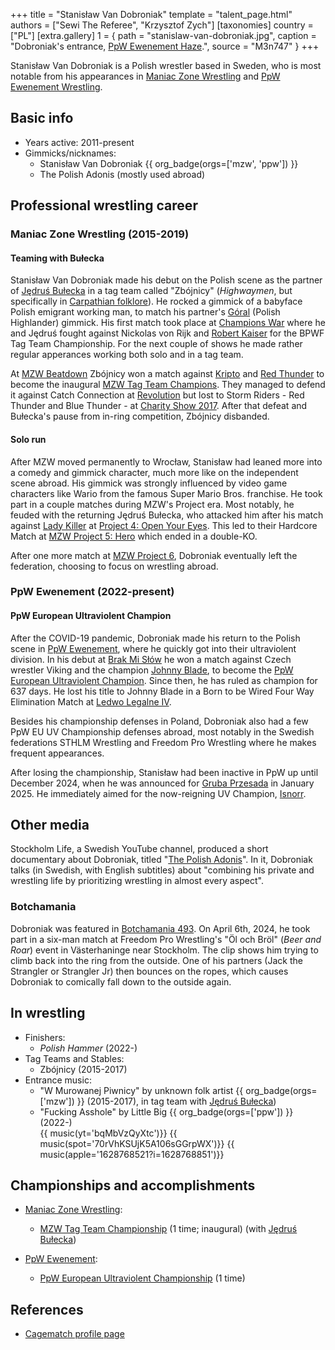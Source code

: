 +++
title = "Stanisław Van Dobroniak"
template = "talent_page.html"
authors = ["Sewi The Referee", "Krzysztof Zych"]
[taxonomies]
country = ["PL"]
[extra.gallery]
1 = { path = "stanislaw-van-dobroniak.jpg", caption = "Dobroniak's entrance, [PpW Ewenement Haze](@/e/ppw/2024-04-20-ppw-ewenement-haze.md).", source = "M3n747" }
+++

Stanisław Van Dobroniak is a Polish wrestler based in Sweden, who is most notable from his appearances in [Maniac Zone Wrestling](@/o/mzw.md) and [PpW Ewenement Wrestling](@/o/ppw.md).

## Basic info

* Years active: 2011-present
* Gimmicks/nicknames:
  - Stanisław Van Dobroniak  {{ org_badge(orgs=['mzw', 'ppw']) }}
  - The Polish Adonis (mostly used abroad)

## Professional wrestling career

### Maniac Zone Wrestling (2015-2019)

#### Teaming with Bułecka

Stanisław Van Dobroniak made his debut on the Polish scene as the partner of [Jędruś Bułecka](@/w/jedrus-bulecka.md) in a tag team called "Zbójnicy" (_Highwaymen_, but specifically in [Carpathian folklore][wiki-zbojnicy]). He rocked a gimmick of a babyface Polish emigrant working man, to match his partner's [Góral][wiki-gorale] (Polish Highlander) gimmick. His first match took place at [Champions War](@/e/mzw/2015-05-31-mzw-champions-war.md) where he and Jędruś fought against Nickolas von Rijk and [Robert Kaiser](@/w/robert-kaiser.md) for the BPWF Tag Team Championship. For the next couple of shows he made rather regular apperances working both solo and in a tag team.

At [MZW Beatdown](@/e/mzw/2016-05-14-mzw-beatdown.md) Zbójnicy won a match against [Kripto](@/w/kripto.md) and [Red Thunder](@/w/red-thunder.md) to become the inaugural [MZW Tag Team Champions](@/c/mzw-tag-team-championship.md). They managed to defend it against Catch Connection at [Revolution](@/e/mzw/2016-11-05-mzw-revolution.md) but lost to Storm Riders - Red Thunder and Blue Thunder - at [Charity Show 2017](@/e/mzw/2017-01-15-mzw-charity-show-2017.md). After that defeat and Bułecka's pause from in-ring competition, Zbójnicy disbanded.

#### Solo run

After MZW moved permanently to Wrocław, Stanisław had leaned more into a comedy and gimmick character, much more like on the independent scene abroad. His gimmick was strongly influenced by video game characters like Wario from the famous Super Mario Bros. franchise. He took part in a couple matches during MZW's Project era. Most notably, he feuded with the returning Jędruś Bułecka, who attacked him after his match against [Lady Killer](@/w/boro.md) at [Project 4: Open Your Eyes](@/e/mzw/2019-03-23-mzw-project-4-open-your-eyes.md). This led to their Hardcore Match at [MZW Project 5: Hero](@/e/mzw/2019-06-01-mzw-project-5-hero.md) which ended in a double-KO.

After one more match at [MZW Project 6](@/e/mzw/2019-08-24-mzw-project-6-death-and-glory.md), Dobroniak eventually left the federation, choosing to focus on wrestling abroad.

### PpW Ewenement (2022-present)

#### PpW European Ultraviolent Champion

After the COVID-19 pandemic, Dobroniak made his return to the Polish scene in [PpW Ewenement](@/o/ppw.md), where he quickly got into their ultraviolent division. In his debut at [Brak Mi Słów](@/e/ppw/2022-09-10-ppw-brak-mi-slow.md) he won a match against Czech wrestler Viking and the champion [Johnny Blade](@/w/johnny-blade.md), to become the [PpW European Ultraviolent Champion](@/c/ppw-european-ultraviolent-championship.md). Since then, he has ruled as champion for 637 days. He lost his title to Johnny Blade in a Born to be Wired Four Way Elimination Match at [Ledwo Legalne IV](@/e/ppw/2024-06-08-ppw-ledwo-legalne-4.md).

Besides his championship defenses in Poland, Dobroniak also had a few PpW EU UV Championship defenses abroad, most notably in the Swedish federations STHLM Wrestling and Freedom Pro Wrestling where he makes frequent appearances.

After losing the championship, Stanisław had been inactive in PpW up until December 2024, when he was announced for [Gruba Przesada](@/e/ppw/2025-01-25-ppw-gruba-przesada.md) in January 2025. He immediately aimed for the now-reigning UV Champion, [Isnorr](@/w/isnorr.md).

## Other media

Stockholm Life, a Swedish YouTube channel, produced a short documentary about Dobroniak, titled "[The Polish Adonis](https://youtu.be/ywh7FwyQCEw)". In it, Dobroniak talks (in Swedish, with English subtitles) about "combining his private and wrestling life by prioritizing wrestling in almost every aspect".

### Botchamania

Dobroniak was featured in [Botchamania 493][bm-493]. On April 6th, 2024, he took part in a six-man match at Freedom Pro Wrestling's "Öl och Bröl" (_Beer and Roar_) event in Västerhaninge near Stockholm.
The clip shows him trying to climb back into the ring from the outside. One of his partners (Jack the Strangler or Strangler Jr) then bounces on the ropes, which causes Dobroniak to comically fall down to the outside again.

## In wrestling

* Finishers:
  - _Polish Hammer_ (2022-)
* Tag Teams and Stables:
  - Zbójnicy (2015-2017)
* Entrance music:
  - "W Murowanej Piwnicy" by unknown folk artist
 {{ org_badge(orgs=['mzw']) }} (2015-2017), in tag team with [Jędruś Bułecka](@/w/jedrus-bulecka.md)) <br>
  - "Fucking Asshole" by Little Big
 {{ org_badge(orgs=['ppw']) }} (2022-) <br>
 {{ music(yt='bqMbVzQyXtc')}}
 {{ music(spot='70rVhKSUjK5A106sGGrpWX')}}
 {{ music(apple='1628768521?i=1628768851')}}

## Championships and accomplishments

* [Maniac Zone Wrestling](@/o/mzw.md):
  - [MZW Tag Team Championship](@/c/mzw-tag-team-championship.md) (1 time; inaugural) (with [Jędruś Bułecka](@/w/jedrus-bulecka.md))

* [PpW Ewenement](@/o/ppw.md):
  - [PpW European Ultraviolent Championship](@/c/ppw-european-ultraviolent-championship.md) (1 time)

## References

* [Cagematch profile page](https://www.cagematch.net/?id=2&nr=14513)

[bm-493]: https://www.youtube.com/watch?v=2azqxchwafo
[wiki-zbojnicy]: https://pl.wikipedia.org/wiki/Zb%C3%B3jnicy
[wiki-gorale]: https://en.wikipedia.org/wiki/Gorals
